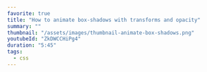 ```yaml
---
favorite: true
title: "How to animate box-shadows with transforms and opacity"
summary: ""
thumbnail: "/assets/images/thumbnail-animate-box-shadows.png"
youtubeId: "ZkDWCCHiPg4"
duration: "5:45"
tags:
  - css
---
```

